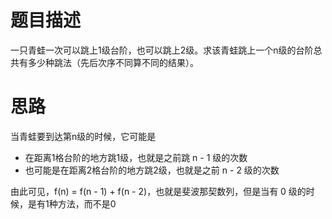 # 题目描述
一只青蛙一次可以跳上1级台阶，也可以跳上2级。求该青蛙跳上一个n级的台阶总共有多少种跳法（先后次序不同算不同的结果）。

# 思路
当青蛙要到达第n级的时候，它可能是
- 在距离1格台阶的地方跳1级，也就是之前跳 n - 1 级的次数
- 也可能是在距离2格台阶的地方跳2级，也就是之前 n - 2 级的次数

由此可见，f(n) = f(n - 1) + f(n - 2)，也就是斐波那契数列，但是当有 0 级的时候，是有1种方法，而不是0
